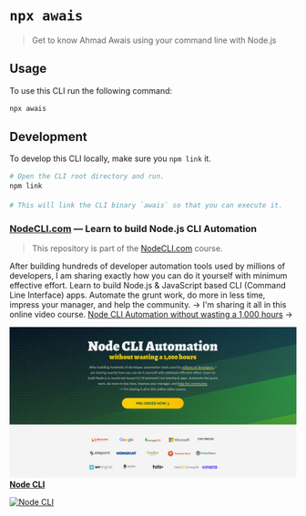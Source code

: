 # `npx awais`

> Get to know Ahmad Awais using your command line with Node.js

## Usage

To use this CLI run the following command:

```sh
npx awais
```

## Development

To develop this CLI locally, make sure you `npm link` it.

```sh
# Open the CLI root directory and run.
npm link

# This will link the CLI binary `awais` so that you can execute it.
```

### [NodeCLI.com][n] — Learn to build Node.js CLI Automation

> This repository is part of the [NodeCLI.com][n] course.

After building hundreds of developer automation tools used by millions of developers, I am sharing exactly how you can do it yourself with minimum effective effort. Learn to build Node.js & JavaScript based CLI (Command Line Interface) apps. Automate the grunt work, do more in less time, impress your manager, and help the community.
→ I'm sharing it all in this online video course. [Node CLI Automation
without wasting a 1,000 hours][n] →</p>

<a href="https://NodeCLI.com?utm_source=github&utm_medium=referral&utm_campaign=ahmadawais/awais" target="_blank"><img src="https://raw.githubusercontent.com/ahmadawais/stuff/master/nodecli/featured.jpg" /><br><strong>Node CLI</strong></a>

[![Node CLI](https://img.shields.io/badge/-NodeCLI.com%20%E2%86%92-gray.svg?colorB=488640&style=flat)][n]

[n]: https://NodeCLI.com?utm_source=github&utm_medium=referral&utm_campaign=ahmadawais/awais
